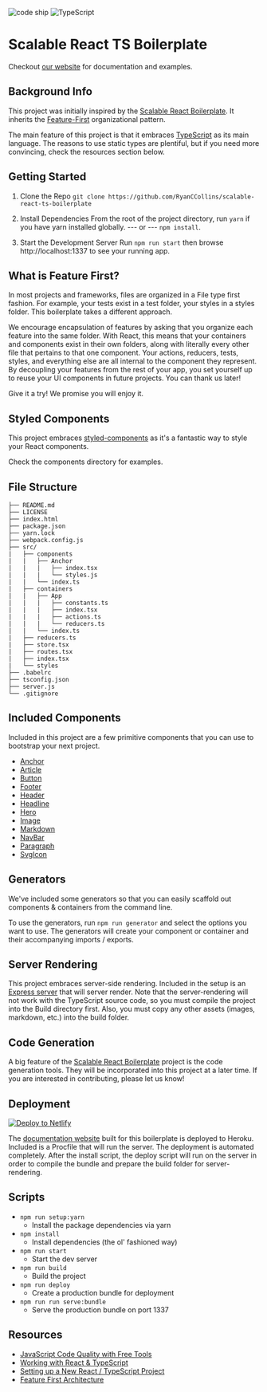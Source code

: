 ![code ship]()
![TypeScript](https://raygun.com/blog/wp-content/uploads/2016/07/Callums-post-on-Typescript.png)

# Scalable React TS Boilerplate

Checkout [our website](https://scalable-react-ts-boilerplate.herokuapp.com/) for documentation and examples.

## Background Info

This project was initially inspired by the [Scalable React Boilerplate](https://github.com/RyanCCollins/scalable-react-boilerplate). It inherits the [Feature-First](https://medium.com/front-end-hacking/the-secret-to-organization-in-functional-programming-913484e85fc9#.8nerdsqhd) organizational pattern.

The main feature of this project is that it embraces [TypeScript](https://www.typescriptlang.org/) as its main language.  The reasons to use static types are plentiful, but if you need more convincing, check the resources section below.

## Getting Started
1. Clone the Repo
`git clone https://github.com/RyanCCollins/scalable-react-ts-boilerplate`

2. Install Dependencies
From the root of the project directory, run `yarn` if you have yarn installed globally.
--- or ---
`npm install`.

3. Start the Development Server
Run `npm run start` then browse http://localhost:1337 to see your running app.

## What is Feature First?
In most projects and frameworks, files are organized in a File type first fashion. For example, your tests exist in a test folder, your styles in a styles folder. This boilerplate takes a different approach.

We encourage encapsulation of features by asking that you organize each feature into the same folder. With React, this means that your containers and components exist in their own folders, along with literally every other file that pertains to that one component. Your actions, reducers, tests, styles, and everything else are all internal to the component they represent. By decoupling your features from the rest of your app, you set yourself up to reuse your UI components in future projects. You can thank us later!

Give it a try! We promise you will enjoy it.

## Styled Components
This project embraces [styled-components](https://github.com/styled-components/styled-components) as it's a fantastic way to style your React components.  

Check the components directory for examples.

## File Structure
```
├── README.md
├── LICENSE
├── index.html
├── package.json
├── yarn.lock
├── webpack.config.js
├── src/
|   ├── components
|   |   ├── Anchor
|   |   |   ├── index.tsx
|   |   |   └── styles.js
|   |   └── index.ts
|   ├── containers
|   |   ├── App
|   |   |   ├── constants.ts
|   |   |   ├── index.tsx
|   |   |   ├── actions.ts
|   |   |   └── reducers.ts
|   |   └── index.ts
|   ├── reducers.ts
|   ├── store.tsx
|   ├── routes.tsx
|   ├── index.tsx
|   └── styles
├── .babelrc
├── tsconfig.json
├── server.js
└── .gitignore
```

## Included Components
Included in this project are a few primitive components that you can use to bootstrap your next project.
- [Anchor](https://github.com/RyanCCollins/scalable-react-ts-boilerplate/tree/master/src/components/Anchor/index.tsx)
- [Article](https://github.com/RyanCCollins/scalable-react-ts-boilerplate/blob/master/src/components/Article/index.tsx)
- [Button](https://github.com/RyanCCollins/scalable-react-ts-boilerplate/blob/master/src/components/Button/index.tsx)
- [Footer](https://github.com/RyanCCollins/scalable-react-ts-boilerplate/blob/master/src/components/Footer/index.tsx)
- [Header](https://github.com/RyanCCollins/scalable-react-ts-boilerplate/blob/master/src/components/Header/index.tsx)
- [Headline](https://github.com/RyanCCollins/scalable-react-ts-boilerplate/blob/master/src/components/Headline/index.tsx)
- [Hero](https://github.com/RyanCCollins/scalable-react-ts-boilerplate/blob/master/src/components/Hero/index.tsx)
- [Image](https://github.com/RyanCCollins/scalable-react-ts-boilerplate/blob/master/src/components/Image/index.tsx)
- [Markdown](https://github.com/RyanCCollins/scalable-react-ts-boilerplate/blob/master/src/components/Markdown/index.tsx)
- [NavBar](https://github.com/RyanCCollins/scalable-react-ts-boilerplate/blob/master/src/components/NavBar/index.tsx)
- [Paragraph](https://github.com/RyanCCollins/scalable-react-ts-boilerplate/blob/master/src/components/Paragraph/index.tsx)
- [SvgIcon](https://github.com/RyanCCollins/scalable-react-ts-boilerplate/blob/master/src/components/SvgIcon/index.tsx)

## Generators
We've included some generators so that you can easily scaffold out components & containers from the command line.

To use the generators, run `npm run generator` and select the options you want to use.  The generators will create your component or container and their accompanying imports / exports.

## Server Rendering
This project embraces server-side rendering.  Included in the setup is an [Express server](https://github.com/RyanCCollins/scalable-react-ts-boilerplate/blob/master/src/server.tsx) that will server render.  Note that the server-rendering will not work with the TypeScript source code, so you must compile the project into the Build directory first.  Also, you must copy any other assets (images, markdown, etc.) into the build folder.

## Code Generation
A big feature of the [Scalable React Boilerplate](https://github.com/RyanCCollins/scalable-react-boilerplate) project is the code generation tools. They will be incorporated into this project at a later time.  If you are interested in contributing, please let us know!

## Deployment
<!-- HTML snippet -->
<a href="https://app.netlify.com/start/deploy?repository=https://github.com/RyanCCollins/scalable-react-ts-boilerplate">
  <img src="https://www.netlify.com/img/deploy/button.svg" title="Deploy to Netlify">
</a>

The [documentation website](https://scalable-react-ts-boilerplate.herokuapp.com/) built for this boilerplate is deployed to Heroku.  Included is a Procfile that will run the server.  The deployment is automated completely.  After the install script, the deploy script will run on the server in order to compile the bundle and prepare the build folder for server-rendering.

## Scripts
- `npm run setup:yarn`
  - Install the package dependencies via yarn
- `npm install`
  - Install dependencies (the ol' fashioned way)
- `npm run start`
  - Start the dev server
- `npm run build`
  - Build the project
- `npm run deploy`
  - Create a production bundle for deployment
- `npm run run serve:bundle`
  - Serve the production bundle on port 1337

## Resources
- [JavaScript Code Quality with Free Tools](https://dev-blog.apollodata.com/javascript-code-quality-with-free-tools-9a6d80e29f2d#.1unvvh8vw)
- [Working with React & TypeScript](http://blog.wolksoftware.com/working-with-react-and-typescript)
- [Setting up a New React / TypeScript Project](http://blog.tomduncalf.com/posts/setting-up-typescript-and-react/)
- [Feature First Architecture](https://medium.com/front-end-hacking/the-secret-to-organization-in-functional-programming-913484e85fc9#.8nerdsqhd)
